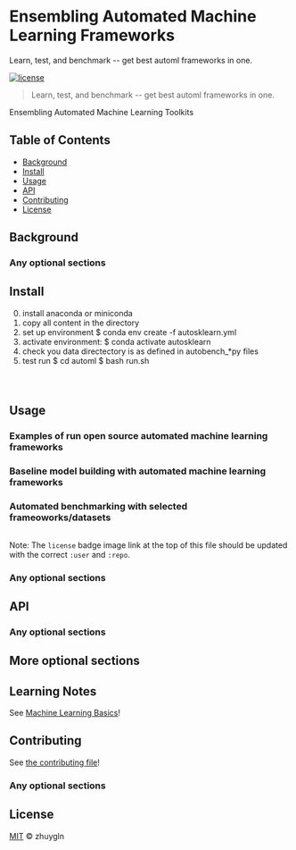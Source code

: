 # Ensembling Automated Machine Learning Frameworks

Learn, test, and benchmark -- get best automl frameworks in one. 

[![license](https://img.shields.io/github/license/zhuygln/atoml)](LICENSE)

> Learn, test, and benchmark -- get best automl frameworks in one. 

Ensembling Automated Machine Learning Toolkits

## Table of Contents

- [Background](#background)
- [Install](#install)
- [Usage](#usage)
- [API](#api)
- [Contributing](#contributing)
- [License](#license)

## Background

### Any optional sections

## Install
0. install anaconda or miniconda
1. copy all content in the directory
2. set up environment
  $ conda env create -f autosklearn.yml
3. activate environment: 
  $ conda activate autosklearn
4. check you data directectory is as defined in autobench_*py files
5. test run
  $ cd automl
  $ bash run.sh
#
```
```


## Usage

### Examples of run open source automated machine learning frameworks

### Baseline model building with automated machine learning frameworks

### Automated benchmarking with selected frameoworks/datasets

```
```

Note: The `license` badge image link at the top of this file should be updated with the correct `:user` and `:repo`.

### Any optional sections

## API

### Any optional sections

## More optional sections

## Learning Notes

See [Machine Learning Basics](doc/mlbasics.md)!

## Contributing

See [the contributing file](CONTRIBUTING.md)!


### Any optional sections

## License

[MIT](LICENSE)  © zhuygln

